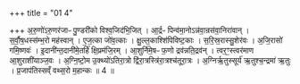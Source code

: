 +++
title = "01 4"

+++
अ॒रु॒णो॑ऽरु॒णर॑जाᳶ पु॒ण्डरी॑को विश्व॒जिद॑भि॒जित् । आ॒र्द्रᳶ पिन्व॑मा॒नोऽन्न॑वा॒न्रस॑वा॒निरा॑वान् । स॒र्वौ॒ष॒धस्स॑म्भ॒रो मह॑स्वान् । ए॒ज॒त्का जो॑व॒त्काः । क्षु॒ल्ल॒काश्शि॑पिविष्ट॒काः । स॒रि॒स्र॒रास्सु॒शेर॑वः । अ॒जि॒रासो॑ गमि॒ष्णवः॑ । इ॒दानी॑न्त॒दानी॑मे॒तर्हि॑ क्षि॒प्रम॑जि॒रम् । आ॒शुर्नि॑मे॒षᳶ फ॒णो द्रव॑न्नति॒द्रव॑न् । त्वर॒ꣳ॒स्त्वर॑माण आ॒शुराशी॑याञ्ज॒वः । अ॒ग्नि॒ष्टो॒म उ॒क्थ्यो॑ऽतिरा॒त्रो द्वि॑रा॒त्रस्त्रि॑रा॒त्रश्च॑तूरा॒त्रः । अ॒ग्निर्ऋ॒तुस्सूर्य॑ ऋ॒तुश्च॒न्द्रमा॑ ऋ॒तुः । प्र॒जाप॑तिस्सव्ँ वथ्स॒रो म॒हान्कः ॥ 4 ॥


